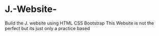 # J.-Website-
Build the J. website  using HTML CSS Bootstrap This Website is not the perfect but its just only a practice based 
